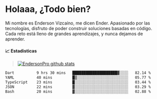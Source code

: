 
# Holaaa, ¿Todo bien?

Mi nombre es Enderson Vizcaíno, me dicen Ender. Apasionado por las tecnologías, disfruto de poder construir soluciones basadas en código. Cada reto está lleno de grandes aprendizajes, y nunca dejamos de aprender. 

#### :chart_with_upwards_trend: Estadisticas
> [![EndersonPro github stats](https://github-readme-stats.vercel.app/api?username=endersonpro&theme=vue-dark&show_icons=true)](https://github.com/anuraghazra/github-readme-stats) 


<!--START_SECTION:waka-->

```txt
Dart          9 hrs 30 mins   ████████████████████▓░░░░   82.14 %
YAML          40 mins         █▒░░░░░░░░░░░░░░░░░░░░░░░   05.77 %
TypeScript    23 mins         █░░░░░░░░░░░░░░░░░░░░░░░░   03.44 %
JSON          22 mins         ▓░░░░░░░░░░░░░░░░░░░░░░░░   03.29 %
Bash          20 mins         ▓░░░░░░░░░░░░░░░░░░░░░░░░   02.88 %
```

<!--END_SECTION:waka-->

[website]: https://endersonpro.github.io/portfolio/
[twitter]: https://twitter.com/endersonj_
[youtube]: https://youtube.com/ByEnderson
[instagram]: https://instagram.com/endersonvizc
[linkedin]: https://www.linkedin.com/in/enderson-vizcaino-2aa927175/
